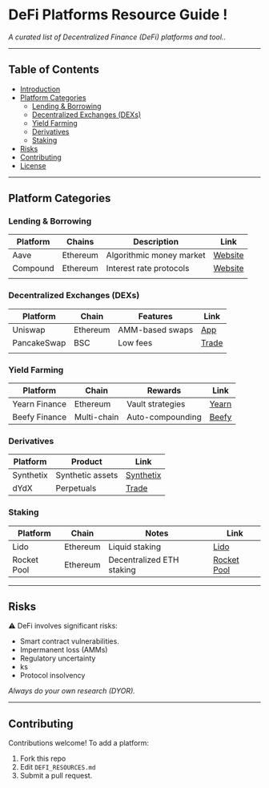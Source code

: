 # DeFi Platforms Resource Guide !

*A curated list of Decentralized Finance (DeFi) platforms and tool..*

---
## Table of Contents
- [Introduction](#introduction)
- [Platform Categories](#platform-categories)
  - [Lending & Borrowing](#lending--borrowing)
  - [Decentralized Exchanges (DEXs)](#decentralized-exchanges-dexs)
  - [Yield Farming](#yield-farming)
  - [Derivatives](#derivatives)
  - [Staking](#staking)
- [Risks](#risks)
- [Contributing](#contributing)
- [License](#license)
---
## Platform Categories

### Lending & Borrowing
| Platform      | Chains       | Description | Link |
|---------------|-------------|-------------|------|
| Aave          | Ethereum    | Algorithmic money market | [Website](https://aave.com) |
| Compound      | Ethereum    | Interest rate protocols | [Website](https://compound.finance) |
| <!-- Add more --> |             |             |      |

### Decentralized Exchanges (DEXs)
| Platform      | Chain       | Features | Link |
|---------------|-------------|----------|------|
| Uniswap       | Ethereum    | AMM-based swaps | [App](https://app.uniswap.org) |
| PancakeSwap   | BSC         | Low fees | [Trade](https://pancakeswap.finance) |
| <!-- Add more --> |             |          |      |

### Yield Farming
| Platform      | Chain       | Rewards | Link |
|---------------|-------------|---------|------|
| Yearn Finance | Ethereum    | Vault strategies | [Yearn](https://yearn.finance) |
| Beefy Finance | Multi-chain | Auto-compounding | [Beefy](https://beefy.finance) |

### Derivatives
| Platform      | Product       | Link |
|---------------|---------------|------|
| Synthetix     | Synthetic assets | [Synthetix](https://synthetix.io) |
| dYdX          | Perpetuals    | [Trade](https://dydx.exchange) |

### Staking
| Platform      | Chain       | Notes | Link |
|---------------|-------------|-------|------|
| Lido          | Ethereum    | Liquid staking | [Lido](https://lido.fi) |
| Rocket Pool   | Ethereum    | Decentralized ETH staking | [Rocket Pool](https://rocketpool.net) |

---

## Risks
⚠️ DeFi involves significant risks:
- Smart contract vulnerabilities.
- Impermanent loss (AMMs)
- Regulatory uncertainty
- ks
- Protocol insolvency

*Always do your own research (DYOR).*

---

## Contributing
Contributions welcome! To add a platform:
1. Fork this repo
2. Edit `DEFI_RESOURCES.md`
3. Submit a pull request.
